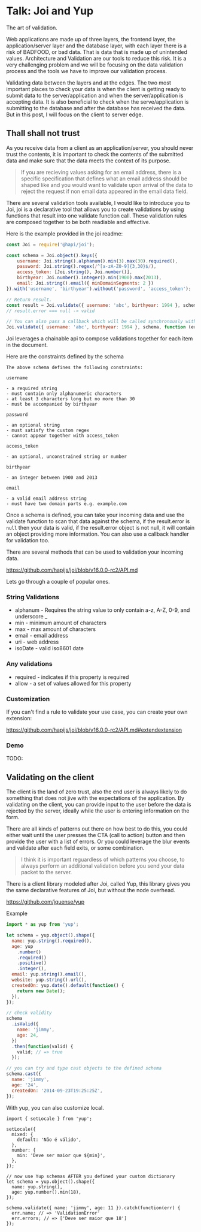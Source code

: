 # Talk: Joi and Yup

The art of validation.

Web applications are made up of three layers, the frontend layer, the application/server layer and the database layer, with each layer there is a risk of BADFOOD, or bad data. That is data that is made up of unintended values. Architecture and Validation are our tools to reduce this risk. It is a very challenging problem and we will be focusing on the data validation process and the tools we have to improve our validation process.

Validating data between the layers and at the edges. The two most important places to check your data is when the client is getting ready to submit data to the server/application and when the server/application is accepting data. It is also beneficial to check when the serve/application is submitting to the database and after the database has received the data. But in this post, I will focus on the client to server edge.

## Thall shall not trust

As you receive data from a client as an application/server, you should never trust the contents, it is important to check the contents of the submitted data and make sure that the data meets the context of its purpose. 

> If you are recieving values asking for an email address, there is a specific specification that defines what an email address should be shaped like and you would want to validate upon arrival of the data to reject the request if non email data appeared in the email data field.

There are several validation tools available, I would like to introduce you to Joi, joi is a declarative tool that allows you to create validations by using functions that result into one validate function call. These validation rules are composed together to be both readiable and effective.

Here is the example provided in the joi readme:

```js
const Joi = require('@hapi/joi');

const schema = Joi.object().keys({
    username: Joi.string().alphanum().min(3).max(30).required(),
    password: Joi.string().regex(/^[a-zA-Z0-9]{3,30}$/),
    access_token: [Joi.string(), Joi.number()],
    birthyear: Joi.number().integer().min(1900).max(2013),
    email: Joi.string().email({ minDomainSegments: 2 })
}).with('username', 'birthyear').without('password', 'access_token');

// Return result.
const result = Joi.validate({ username: 'abc', birthyear: 1994 }, schema);
// result.error === null -> valid

// You can also pass a callback which will be called synchronously with the validation result.
Joi.validate({ username: 'abc', birthyear: 1994 }, schema, function (err, value) { });  // err === null -> valid
```

Joi leverages a chainable api to compose validations together for each item in the document.

Here are the constraints defined by the schema

```
The above schema defines the following constraints:

username

- a required string
- must contain only alphanumeric characters
- at least 3 characters long but no more than 30
- must be accompanied by birthyear

password

- an optional string
- must satisfy the custom regex
- cannot appear together with access_token

access_token

- an optional, unconstrained string or number

birthyear

- an integer between 1900 and 2013

email

- a valid email address string
- must have two domain parts e.g. example.com
```

Once a schema is defined, you can take your incoming data and use the validate function to scan that data against the schema, if the result.error is `null` then your data is valid, if the result.error object is not null, it will contain an object providing more information. You can also use a callback handler for validation too.

There are several methods that can be used to validation your incoming data.

https://github.com/hapijs/joi/blob/v16.0.0-rc2/API.md

Lets go through a couple of popular ones.

### String Validations

- alphanum - Requires the string value to only contain a-z, A-Z, 0-9, and underscore _
- min - minimum amount of characters
- max - max amount of characters
- email - email address
- uri - web address
- isoDate - valid iso8601 date

### Any validations

- required - indicates if this property is required
- allow - a set of values allowed for this property

### Customization

If you can't find a rule to validate your use case, you can create your own extension:

https://github.com/hapijs/joi/blob/v16.0.0-rc2/API.md#extendextension

### Demo

TODO:

## Validating on the client

The client is the land of zero trust, also the end user is always likely to do something that does not jive with the expectations of the application. By validating on the client, you can provide input to the user before the data is rejected by the server, ideally while the user is entering information on the form.

There are all kinds of patterns out there on how best to do this, you could either wait until the user presses the CTA (call to action) button and then provide the user with a list of errors. Or you could leverage the blur events and validate after each field exits, or some combination.

> I think it is important reguardless of which patterns you choose, to always perform an additional validation before you send your data packet to the server.

There is a client library modeled after Joi, called Yup, this library gives you the same declarative features of Joi, but without the node overhead.

https://github.com/jquense/yup

Example

``` js 
import * as yup from 'yup';

let schema = yup.object().shape({
  name: yup.string().required(),
  age: yup
    .number()
    .required()
    .positive()
    .integer(),
  email: yup.string().email(),
  website: yup.string().url(),
  createdOn: yup.date().default(function() {
    return new Date();
  }),
});

// check validity
schema
  .isValid({
    name: 'jimmy',
    age: 24,
  })
  .then(function(valid) {
    valid; // => true
  });

// you can try and type cast objects to the defined schema
schema.cast({
  name: 'jimmy',
  age: '24',
  createdOn: '2014-09-23T19:25:25Z',
});
```

With yup, you can also customize local.

```
import { setLocale } from 'yup';

setLocale({
  mixed: {
    default: 'Não é válido',
  },
  number: {
    min: 'Deve ser maior que ${min}',
  },
});

// now use Yup schemas AFTER you defined your custom dictionary
let schema = yup.object().shape({
  name: yup.string(),
  age: yup.number().min(18),
});

schema.validate({ name: 'jimmy', age: 11 }).catch(function(err) {
  err.name; // => 'ValidationError'
  err.errors; // => ['Deve ser maior que 18']
});
```

 
